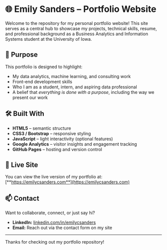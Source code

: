 # 🌐 Emily Sanders – Portfolio Website

Welcome to the repository for my personal portfolio website! This site serves as a central hub to showcase my projects, technical skills, resume, and professional background as a Business Analytics and Information Systems student at the University of Iowa.

## 🎯 Purpose

This portfolio is designed to highlight:
- My data analytics, machine learning, and consulting work
- Front-end development skills
- Who I am as a student, intern, and aspiring data professional
- A belief that *everything is done with a purpose*, including the way we present our work

## 🛠️ Built With

- **HTML5** – semantic structure
- **CSS3 / Bootstrap** – responsive styling
- **JavaScript** – light interactivity (optional features)
- **Google Analytics** – visitor insights and engagement tracking
- **GitHub Pages** – hosting and version control

## 🚀 Live Site

You can view the live version of my portfolio at:  
[**https://emilycsanders.com**](https://emilycsanders.com)

## 📫 Contact

Want to collaborate, connect, or just say hi?

- **LinkedIn:** [linkedin.com/in/emilycsanders](https://www.linkedin.com/in/emilycsanders)
- **Email:** Reach out via the contact form on my site

---

Thanks for checking out my portfolio repository!
